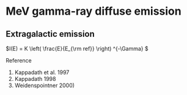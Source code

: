 # MeV gamma-ray diffuse emission


## Extragalactic emission

$I(E) = K \left( \frac{E}{E_{\rm ref}} \right) ^{-\Gamma} $

Reference
1. Kappadath et al. 1997
2. Kappadath 1998
3. Weidenspointner 2000)
